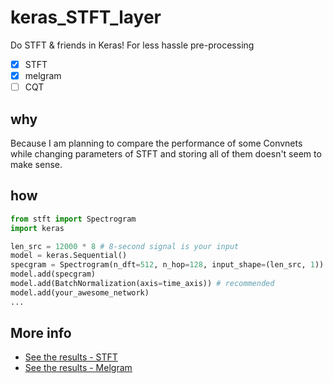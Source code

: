 # keras_STFT_layer
Do STFT & friends in Keras! For less hassle pre-processing
 * [x] STFT
 * [x] melgram
 * [ ] CQT

## why
Because I am planning to compare the performance of some Convnets while changing parameters of STFT and storing all of them doesn't seem to make sense.

## how
```python
from stft import Spectrogram
import keras

len_src = 12000 * 8 # 8-second signal is your input
model = keras.Sequential()
specgram = Spectrogram(n_dft=512, n_hop=128, input_shape=(len_src, 1))
model.add(specgram)
model.add(BatchNormalization(axis=time_axis)) # recommended
model.add(your_awesome_network)
...

```

## More info
* [See the results - STFT](https://github.com/keunwoochoi/keras_STFT_layer/blob/master/stft.ipynb)
* [See the results - Melgram](https://github.com/keunwoochoi/keras_STFT_layer/blob/master/melgram.ipynb)
